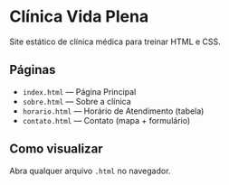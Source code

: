 # Clínica Vida Plena

Site estático de clínica médica para treinar HTML e CSS.

## Páginas
- `index.html` — Página Principal
- `sobre.html` — Sobre a clínica
- `horario.html` — Horário de Atendimento (tabela)
- `contato.html` — Contato (mapa + formulário)

## Como visualizar
Abra qualquer arquivo `.html` no navegador.

